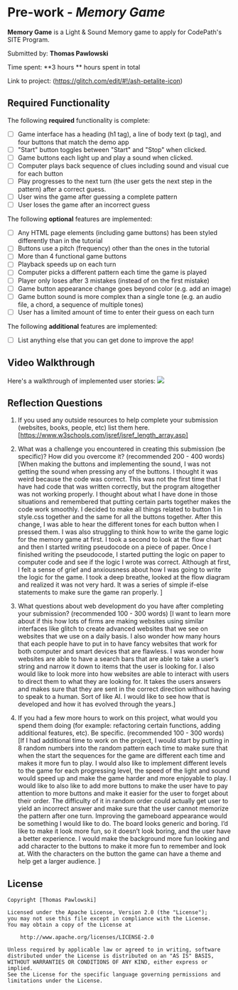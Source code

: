 # Pre-work - *Memory Game*

**Memory Game** is a Light & Sound Memory game to apply for CodePath's SITE Program. 

Submitted by: **Thomas Pawlowski**

Time spent: **3 hours ** hours spent in total

Link to project: (https://glitch.com/edit/#!/ash-petalite-icon)

## Required Functionality

The following **required** functionality is complete:

* [ ] Game interface has a heading (h1 tag), a line of body text (p tag), and four buttons that match the demo app
* [ ] "Start" button toggles between "Start" and "Stop" when clicked. 
* [ ] Game buttons each light up and play a sound when clicked. 
* [ ] Computer plays back sequence of clues including sound and visual cue for each button
* [ ] Play progresses to the next turn (the user gets the next step in the pattern) after a correct guess. 
* [ ] User wins the game after guessing a complete pattern
* [ ] User loses the game after an incorrect guess

The following **optional** features are implemented:

* [ ] Any HTML page elements (including game buttons) has been styled differently than in the tutorial
* [ ] Buttons use a pitch (frequency) other than the ones in the tutorial
* [ ] More than 4 functional game buttons
* [ ] Playback speeds up on each turn
* [ ] Computer picks a different pattern each time the game is played
* [ ] Player only loses after 3 mistakes (instead of on the first mistake)
* [ ] Game button appearance change goes beyond color (e.g. add an image)
* [ ] Game button sound is more complex than a single tone (e.g. an audio file, a chord, a sequence of multiple tones)
* [ ] User has a limited amount of time to enter their guess on each turn

The following **additional** features are implemented:

- [ ] List anything else that you can get done to improve the app!

## Video Walkthrough

Here's a walkthrough of implemented user stories:
![](https://i.imgur.com/Bt40DYG.gif)



## Reflection Questions
1. If you used any outside resources to help complete your submission (websites, books, people, etc) list them here. 
[https://www.w3schools.com/jsref/jsref_length_array.asp]

2. What was a challenge you encountered in creating this submission (be specific)? How did you overcome it? (recommended 200 - 400 words) 
[When making the buttons and implementing the sound, I was not getting the sound when pressing any of the buttons. 
I thought it was weird because the code was correct. This was not the first time that I have had code that was written correctly, 
but the program altogether was not working properly. I thought about what I have done in those situations and remembered that putting 
certain parts together makes the code work smoothly.  I decided to make all things related to button 1 in style.css together and the 
same for all the buttons together. After this change, I was able to hear the different tones for each button when I pressed them. 
I was also struggling to think how to write the game logic for the memory game at first. I took a second to look at the flow chart 
and then I started writing pseudocode on a piece of paper. Once I finished writing the pseudocode, I started putting the logic on 
paper to computer code and see if the logic I wrote was correct. Although at first, I felt a sense of grief and anxiousness about how 
I was going to write the logic for the game. I took a deep breathe, looked at the flow diagram and realized it was not very hard. 
It was a series of simple if-else statements to make sure the game ran properly. ]

3. What questions about web development do you have after completing your submission? (recommended 100 - 300 words) 
[I want to learn more about if this how lots of firms are making websites using similar interfaces like glitch to create advanced websites 
that we see on websites that we use on a daily basis. I also wonder how many hours that each people have to put in to have fancy websites 
that work for both computer and smart devices that are flawless. I was wonder how websites are able to have a search bars that are able to 
take a user’s string and narrow it down to items that the user is looking for. I also would like to look more into how websites are able to 
interact with users to direct them to what they are looking for. It takes the users answers and makes sure that they are sent in the correct
direction without having to speak to a human. Sort of like AI. I would like to see how that is developed and how it has evolved through the years.]

4. If you had a few more hours to work on this project, what would you spend them doing (for example: refactoring certain functions, adding additional features, etc). Be specific. (recommended 100 - 300 words) 
[If I had additional time to work on the project, I would start by putting in 
8 random numbers into the random pattern each time to make sure that when the start 
the sequences for the game are different each time and makes it more fun to play. 
I would also like to implement different levels to the game for each progressing level,
the speed of the light and sound would speed up and make the game harder and more
enjoyable to play. I would like to also like to add more buttons to make the user 
have to pay attention to more buttons and make it easier for the user to forget about 
their order. The difficulty of it in random order could actually get user to yield an 
incorrect answer and make sure that the user cannot memorize the pattern after one turn.
Improving the gameboard appearance would be something I would like to do. The 
board looks generic and boring. I’d like to make it look more fun, so it doesn’t 
look boring, and the user have a better experience. I would make the background more 
fun looking and add character to the buttons to make it more fun to remember and look at.
With the characters on the button the game can have a theme and help get a larger 
audience. ]



## License

    Copyright [Thomas Pawlowski]

    Licensed under the Apache License, Version 2.0 (the "License");
    you may not use this file except in compliance with the License.
    You may obtain a copy of the License at

        http://www.apache.org/licenses/LICENSE-2.0

    Unless required by applicable law or agreed to in writing, software
    distributed under the License is distributed on an "AS IS" BASIS,
    WITHOUT WARRANTIES OR CONDITIONS OF ANY KIND, either express or implied.
    See the License for the specific language governing permissions and
    limitations under the License.